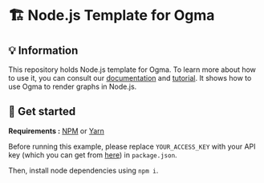 # 🏗 Node.js Template for Ogma

## 💡 Information

This repository holds Node.js template for Ogma. To learn more about how to use it, you can consult our [documentation](https://ogma.linkurio.us) and [tutorial](https://doc.linkurious.com/ogma/latest/tutorials/nodejs-export/index.html). It shows how to use Ogma to render graphs in Node.js.

## 🚀 Get started

**Requirements :** [NPM](https://npmjs.com/) or [Yarn](https://yarnpkg.com/)

Before running this example, please replace `YOUR_ACCESS_KEY` with your API key (which you can get from [here](https://get.linkurio.us)) in `package.json`.

Then, install node dependencies using `npm i`.
